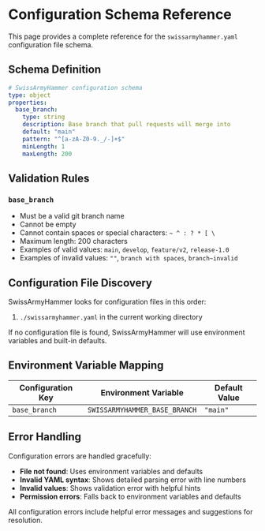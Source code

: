 # Configuration Schema Reference

This page provides a complete reference for the `swissarmyhammer.yaml` configuration file schema.

## Schema Definition

```yaml
# SwissArmyHammer configuration schema
type: object
properties:
  base_branch:
    type: string
    description: Base branch that pull requests will merge into
    default: "main"
    pattern: "^[a-zA-Z0-9._/-]+$"
    minLength: 1
    maxLength: 200
```

## Validation Rules

### `base_branch`
- Must be a valid git branch name
- Cannot be empty
- Cannot contain spaces or special characters: `~ ^ : ? * [ \`
- Maximum length: 200 characters
- Examples of valid values: `main`, `develop`, `feature/v2`, `release-1.0`
- Examples of invalid values: `""`, `branch with spaces`, `branch~invalid`

## Configuration File Discovery

SwissArmyHammer looks for configuration files in this order:

1. `./swissarmyhammer.yaml` in the current working directory

If no configuration file is found, SwissArmyHammer will use environment variables and built-in defaults.

## Environment Variable Mapping

| Configuration Key | Environment Variable | Default Value |
|------------------|---------------------|---------------|
| `base_branch` | `SWISSARMYHAMMER_BASE_BRANCH` | `"main"` |

## Error Handling

Configuration errors are handled gracefully:

- **File not found**: Uses environment variables and defaults
- **Invalid YAML syntax**: Shows detailed parsing error with line numbers
- **Invalid values**: Shows validation error with helpful hints
- **Permission errors**: Falls back to environment variables and defaults

All configuration errors include helpful error messages and suggestions for resolution.